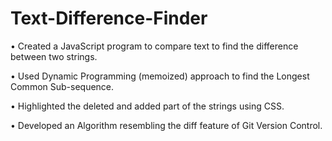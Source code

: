 # Text-Difference-Finder

• Created a JavaScript program to compare text to find the difference between two strings.

• Used Dynamic Programming (memoized) approach to find the Longest Common Sub-sequence.

• Highlighted the deleted and added part of the strings using CSS.

• Developed an Algorithm resembling the diff feature of Git Version Control.
